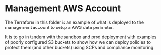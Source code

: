 # Management AWS Account

The Terraform in this folder is an example of what is deployed to the management
account to setup a AWS data perimeter.

It is to go in tandem with the sandbox and prod deployment with examples of
poorly configured S3 buckets to show how we can deploy policies to protect them
(and other buckets) using SCPs and compliance monitoring.
